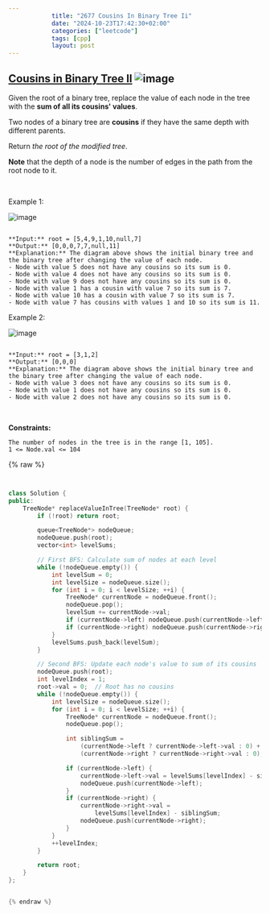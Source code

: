 ```yaml
---
            title: "2677 Cousins In Binary Tree Ii"
            date: "2024-10-23T17:42:30+02:00"
            categories: ["leetcode"]
            tags: [cpp]
            layout: post
---
```

            
## [Cousins in Binary Tree II](https://leetcode.com/problems/cousins-in-binary-tree-ii) ![image](https://img.shields.io/badge/Difficulty-Medium-orange)

Given the root of a binary tree, replace the value of each node in the tree with the **sum of all its cousins' values**.

Two nodes of a binary tree are **cousins** if they have the same depth with different parents.

Return *the *root* of the modified tree*.

**Note** that the depth of a node is the number of edges in the path from the root node to it.

 

Example 1:

![image](https://assets.leetcode.com/uploads/2023/01/11/example11.png)
```

**Input:** root = [5,4,9,1,10,null,7]
**Output:** [0,0,0,7,7,null,11]
**Explanation:** The diagram above shows the initial binary tree and the binary tree after changing the value of each node.
- Node with value 5 does not have any cousins so its sum is 0.
- Node with value 4 does not have any cousins so its sum is 0.
- Node with value 9 does not have any cousins so its sum is 0.
- Node with value 1 has a cousin with value 7 so its sum is 7.
- Node with value 10 has a cousin with value 7 so its sum is 7.
- Node with value 7 has cousins with values 1 and 10 so its sum is 11.

```

Example 2:

![image](https://assets.leetcode.com/uploads/2023/01/11/diagram33.png)
```

**Input:** root = [3,1,2]
**Output:** [0,0,0]
**Explanation:** The diagram above shows the initial binary tree and the binary tree after changing the value of each node.
- Node with value 3 does not have any cousins so its sum is 0.
- Node with value 1 does not have any cousins so its sum is 0.
- Node with value 2 does not have any cousins so its sum is 0.

```

 

**Constraints:**

	The number of nodes in the tree is in the range [1, 105].
	1 <= Node.val <= 104

{% raw %}


```cpp


class Solution {
public:
    TreeNode* replaceValueInTree(TreeNode* root) {
        if (!root) return root;

        queue<TreeNode*> nodeQueue;
        nodeQueue.push(root);
        vector<int> levelSums;

        // First BFS: Calculate sum of nodes at each level
        while (!nodeQueue.empty()) {
            int levelSum = 0;
            int levelSize = nodeQueue.size();
            for (int i = 0; i < levelSize; ++i) {
                TreeNode* currentNode = nodeQueue.front();
                nodeQueue.pop();
                levelSum += currentNode->val;
                if (currentNode->left) nodeQueue.push(currentNode->left);
                if (currentNode->right) nodeQueue.push(currentNode->right);
            }
            levelSums.push_back(levelSum);
        }

        // Second BFS: Update each node's value to sum of its cousins
        nodeQueue.push(root);
        int levelIndex = 1;
        root->val = 0;  // Root has no cousins
        while (!nodeQueue.empty()) {
            int levelSize = nodeQueue.size();
            for (int i = 0; i < levelSize; ++i) {
                TreeNode* currentNode = nodeQueue.front();
                nodeQueue.pop();

                int siblingSum =
                    (currentNode->left ? currentNode->left->val : 0) +
                    (currentNode->right ? currentNode->right->val : 0);

                if (currentNode->left) {
                    currentNode->left->val = levelSums[levelIndex] - siblingSum;
                    nodeQueue.push(currentNode->left);
                }
                if (currentNode->right) {
                    currentNode->right->val =
                        levelSums[levelIndex] - siblingSum;
                    nodeQueue.push(currentNode->right);
                }
            }
            ++levelIndex;
        }

        return root;
    }
};


{% endraw %}
```
